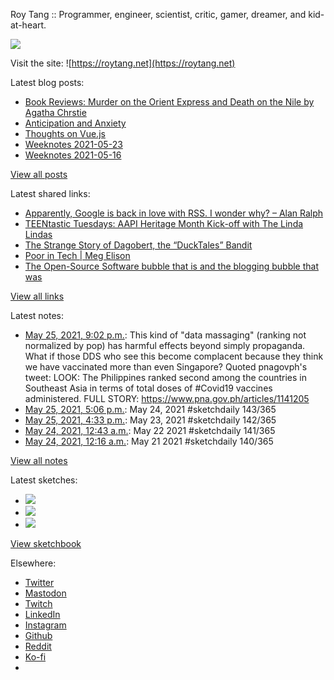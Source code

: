 Roy Tang :: Programmer, engineer, scientist, critic, gamer, dreamer, and kid-at-heart.

![](https://roytang.net/static/img/profile.jpg)

Visit the site: ![https://roytang.net](https://roytang.net)

Latest blog posts:

- [Book Reviews: Murder on the Orient Express and Death on the Nile by Agatha Chrstie](https://roytang.net/2021/05/orient-express-nile/)
- [Anticipation and Anxiety](https://roytang.net/2021/05/anticipation/)
- [Thoughts on Vue.js](https://roytang.net/2021/05/vuejs/)
- [Weeknotes 2021-05-23](https://roytang.net/2021/05/weeknotes-2021-05-23/)
- [Weeknotes 2021-05-16](https://roytang.net/2021/05/weeknotes-2021-05-16/)

[View all posts](https://roytang.net/blog)

Latest shared links:

- [Apparently, Google is back in love with RSS. I wonder why? – Alan Ralph](https://roytang.net/2021/05/apparently-google-is-back-in-love-with-rss-i-wonder-why-alan-ralph/)
- [TEENtastic Tuesdays: AAPI Heritage Month Kick-off with The Linda Lindas](https://roytang.net/2021/05/teentastic-tuesdays-aapi-heritage-month-kick-off-with-the-linda-lindas/)
- [The Strange Story of Dagobert, the “DuckTales” Bandit](https://roytang.net/2021/05/the-strange-story-of-dagobert-the-ducktales-bandit/)
- [Poor in Tech | Meg Elison](https://roytang.net/2021/05/poor-in-tech-meg-elison/)
- [The Open-Source Software bubble that is and the blogging bubble that was](https://roytang.net/2021/05/the-open-source-software-bubble-that-is-and-the-blogging-bubble-that-was/)

[View all links](https://roytang.net/links)

Latest notes:

- [May 25, 2021, 9:02 p.m.](https://roytang.net/2021/05/1397176143820722180/): This kind of &quot;data massaging&quot; (ranking not normalized by pop) has harmful effects beyond simply propaganda. What if those DDS who see this become complacent because they think we have vaccinated more than even Singapore? Quoted pnagovph&#x27;s tweet: LOOK: The Philippines ranked second among the countries in Southeast Asia in terms of total doses of #Covid19 vaccines administered. FULL STORY: https://www.pna.gov.ph/articles/1141205
- [May 25, 2021, 5:06 p.m.](https://roytang.net/2021/05/1397116856469647361/): May 24, 2021 #sketchdaily 143/365
- [May 25, 2021, 4:33 p.m.](https://roytang.net/2021/05/1397108522848976907/): May 23, 2021 #sketchdaily 142/365
- [May 24, 2021, 12:43 a.m.](https://roytang.net/2021/05/1396507070871003139/): May 22 2021 #sketchdaily 141/365
- [May 24, 2021, 12:16 a.m.](https://roytang.net/2021/05/1396500401122250753/): May 21 2021 #sketchdaily 140/365

[View all notes](https://roytang.net/notes)

Latest sketches:


- ![](https://roytang.net/media/cache/43/5c/435c633eda5b41abf38082995803bf88.jpg)
- ![](https://roytang.net/media/cache/35/27/35271a4de08842a98de43d88780d14f1.jpg)
- ![](https://roytang.net/media/cache/2a/59/2a59df85e3dcc8c70b168534ac063d27.jpg)

[View sketchbook](https://roytang.net/albums/sketchbook)


Elsewhere:

- [Twitter](https://twitter.com/roytang)
- [Mastodon](https://mastodon.technology/@roytang)
- [Twitch](https://twitch.tv/twitchyroy)
- [LinkedIn](https://www.linkedin.com/in/roytang)
- [Instagram](https://instagram.com/roytang0400)
- [Github](https://github.com/roytang)
- [Reddit](https://reddit.com/u/hungryroy)
- [Ko-fi](https://ko-fi.com/roytang)
- [](mailto:hello@roytang.net)